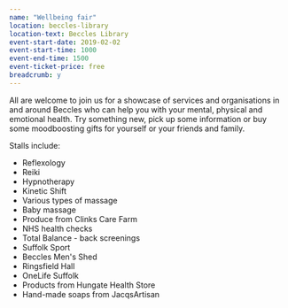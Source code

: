 ```yaml
---
name: "Wellbeing fair"
location: beccles-library
location-text: Beccles Library
event-start-date: 2019-02-02
event-start-time: 1000
event-end-time: 1500
event-ticket-price: free
breadcrumb: y
---
```


All are welcome to join us for a showcase of services and organisations in and around Beccles who can help you with your mental, physical and emotional health. Try something new, pick up some information or buy some moodboosting gifts for yourself or your friends and family.

Stalls include:

- Reflexology
- Reiki
- Hypnotherapy
- Kinetic Shift
- Various types of massage
- Baby massage
- Produce from Clinks Care Farm
- NHS health checks
- Total Balance - back screenings
- Suffolk Sport
- Beccles Men's Shed
- Ringsfield Hall
- OneLife Suffolk
- Products from Hungate Health Store
- Hand-made soaps from JacqsArtisan
